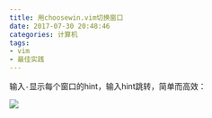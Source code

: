 ```yaml
---
title: 用choosewin.vim切换窗口
date: 2017-07-30 20:48:46
categories: 计算机
tags:
- vim
- 最佳实践
---
```


输入`-`显示每个窗口的hint，输入hint跳转，简单而高效：

![](https://wx4.sinaimg.cn/large/006tNbRwly1fwvwyakdmzj30or0gan0m.jpg)

